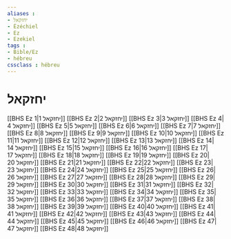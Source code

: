 ```yaml
---
aliases : 
- יחזקאל
- Ézéchiel
- Ez
- Ezekiel
tags : 
- Bible/Ez
- hébreu
cssclass : hébreu
---
```


# יחזקאל

[[BHS Ez 1|יחזקאל 1]]
[[BHS Ez 2|יחזקאל 2]]
[[BHS Ez 3|יחזקאל 3]]
[[BHS Ez 4|יחזקאל 4]]
[[BHS Ez 5|יחזקאל 5]]
[[BHS Ez 6|יחזקאל 6]]
[[BHS Ez 7|יחזקאל 7]]
[[BHS Ez 8|יחזקאל 8]]
[[BHS Ez 9|יחזקאל 9]]
[[BHS Ez 10|יחזקאל 10]]
[[BHS Ez 11|יחזקאל 11]]
[[BHS Ez 12|יחזקאל 12]]
[[BHS Ez 13|יחזקאל 13]]
[[BHS Ez 14|יחזקאל 14]]
[[BHS Ez 15|יחזקאל 15]]
[[BHS Ez 16|יחזקאל 16]]
[[BHS Ez 17|יחזקאל 17]]
[[BHS Ez 18|יחזקאל 18]]
[[BHS Ez 19|יחזקאל 19]]
[[BHS Ez 20|יחזקאל 20]]
[[BHS Ez 21|יחזקאל 21]]
[[BHS Ez 22|יחזקאל 22]]
[[BHS Ez 23|יחזקאל 23]]
[[BHS Ez 24|יחזקאל 24]]
[[BHS Ez 25|יחזקאל 25]]
[[BHS Ez 26|יחזקאל 26]]
[[BHS Ez 27|יחזקאל 27]]
[[BHS Ez 28|יחזקאל 28]]
[[BHS Ez 29|יחזקאל 29]]
[[BHS Ez 30|יחזקאל 30]]
[[BHS Ez 31|יחזקאל 31]]
[[BHS Ez 32|יחזקאל 32]]
[[BHS Ez 33|יחזקאל 33]]
[[BHS Ez 34|יחזקאל 34]]
[[BHS Ez 35|יחזקאל 35]]
[[BHS Ez 36|יחזקאל 36]]
[[BHS Ez 37|יחזקאל 37]]
[[BHS Ez 38|יחזקאל 38]]
[[BHS Ez 39|יחזקאל 39]]
[[BHS Ez 40|יחזקאל 40]]
[[BHS Ez 41|יחזקאל 41]]
[[BHS Ez 42|יחזקאל 42]]
[[BHS Ez 43|יחזקאל 43]]
[[BHS Ez 44|יחזקאל 44]]
[[BHS Ez 45|יחזקאל 45]]
[[BHS Ez 46|יחזקאל 46]]
[[BHS Ez 47|יחזקאל 47]]
[[BHS Ez 48|יחזקאל 48]]
